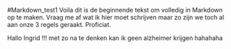 #Markdown_test1
Voila dit is de beginnende tekst om volledig in Markdown op te maken. Vraag me af wat ik hier moet schrijven maar zo zijn we toch al aan onze 3 regels geraakt. Proficiat.

Hallo Ingrid !!! met zo na te denken kan ik geen alzheimer krijgen hahahaha 
